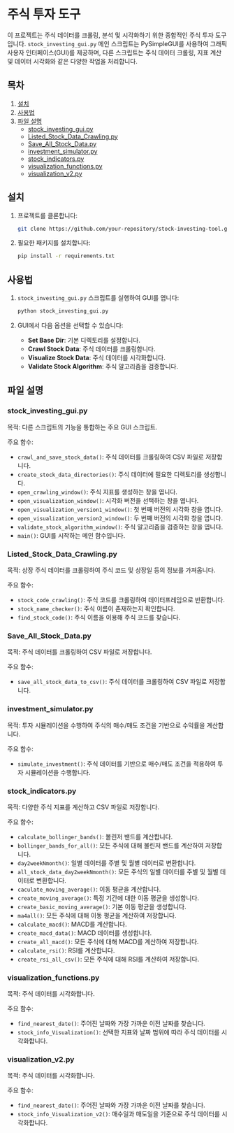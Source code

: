 # 주식 투자 도구

이 프로젝트는 주식 데이터를 크롤링, 분석 및 시각화하기 위한 종합적인 주식 투자 도구입니다. `stock_investing_gui.py` 메인 스크립트는 PySimpleGUI를 사용하여 그래픽 사용자 인터페이스(GUI)를 제공하며, 다른 스크립트는 주식 데이터 크롤링, 지표 계산 및 데이터 시각화와 같은 다양한 작업을 처리합니다.

## 목차

1. [설치](#설치)
2. [사용법](#사용법)
3. [파일 설명](#파일-설명)
    - [stock_investing_gui.py](#stock_investing_guipy)
    - [Listed_Stock_Data_Crawling.py](#listed_stock_data_crawlingpy)
    - [Save_All_Stock_Data.py](#save_all_stock_datapy)
    - [investment_simulator.py](#investment_simulatorpy)
    - [stock_indicators.py](#stock_indicatorspy)
    - [visualization_functions.py](#visualization_functionspy)
    - [visualization_v2.py](#visualization_v2py)

## 설치

1. 프로젝트를 클론합니다:
    ```sh
    git clone https://github.com/your-repository/stock-investing-tool.git
    ```

2. 필요한 패키지를 설치합니다:
    ```sh
    pip install -r requirements.txt
    ```

## 사용법

1. `stock_investing_gui.py` 스크립트를 실행하여 GUI를 엽니다:
    ```sh
    python stock_investing_gui.py
    ```

2. GUI에서 다음 옵션을 선택할 수 있습니다:
    - **Set Base Dir**: 기본 디렉토리를 설정합니다.
    - **Crawl Stock Data**: 주식 데이터를 크롤링합니다.
    - **Visualize Stock Data**: 주식 데이터를 시각화합니다.
    - **Validate Stock Algorithm**: 주식 알고리즘을 검증합니다.

## 파일 설명

### stock_investing_gui.py

목적: 다른 스크립트의 기능을 통합하는 주요 GUI 스크립트.

주요 함수:
- `crawl_and_save_stock_data()`: 주식 데이터를 크롤링하여 CSV 파일로 저장합니다.
- `create_stock_data_directories()`: 주식 데이터에 필요한 디렉토리를 생성합니다.
- `open_crawling_window()`: 주식 지표를 생성하는 창을 엽니다.
- `open_visualization_window()`: 시각화 버전을 선택하는 창을 엽니다.
- `open_visualization_version1_window()`: 첫 번째 버전의 시각화 창을 엽니다.
- `open_visualization_version2_window()`: 두 번째 버전의 시각화 창을 엽니다.
- `validate_stock_algorithm_window()`: 주식 알고리즘을 검증하는 창을 엽니다.
- `main()`: GUI를 시작하는 메인 함수입니다.

### Listed_Stock_Data_Crawling.py

목적: 상장 주식 데이터를 크롤링하여 주식 코드 및 상장일 등의 정보를 가져옵니다.

주요 함수:
- `stock_code_crawling()`: 주식 코드를 크롤링하여 데이터프레임으로 반환합니다.
- `stock_name_checker()`: 주식 이름이 존재하는지 확인합니다.
- `find_stock_code()`: 주식 이름을 이용해 주식 코드를 찾습니다.

### Save_All_Stock_Data.py

목적: 주식 데이터를 크롤링하여 CSV 파일로 저장합니다.

주요 함수:
- `save_all_stock_data_to_csv()`: 주식 데이터를 크롤링하여 CSV 파일로 저장합니다.

### investment_simulator.py

목적: 투자 시뮬레이션을 수행하여 주식의 매수/매도 조건을 기반으로 수익률을 계산합니다.

주요 함수:
- `simulate_investment()`: 주식 데이터를 기반으로 매수/매도 조건을 적용하여 투자 시뮬레이션을 수행합니다.

### stock_indicators.py

목적: 다양한 주식 지표를 계산하고 CSV 파일로 저장합니다.

주요 함수:
- `calculate_bollinger_bands()`: 볼린저 밴드를 계산합니다.
- `bollinger_bands_for_all()`: 모든 주식에 대해 볼린저 밴드를 계산하여 저장합니다.
- `day2weekNmonth()`: 일별 데이터를 주별 및 월별 데이터로 변환합니다.
- `all_stock_data_day2weekNmonth()`: 모든 주식의 일별 데이터를 주별 및 월별 데이터로 변환합니다.
- `caculate_moving_average()`: 이동 평균을 계산합니다.
- `create_moving_average()`: 특정 기간에 대한 이동 평균을 생성합니다.
- `create_basic_moving_average()`: 기본 이동 평균을 생성합니다.
- `ma4all()`: 모든 주식에 대해 이동 평균을 계산하여 저장합니다.
- `calculate_macd()`: MACD를 계산합니다.
- `create_macd_data()`: MACD 데이터를 생성합니다.
- `create_all_macd()`: 모든 주식에 대해 MACD를 계산하여 저장합니다.
- `calculate_rsi()`: RSI를 계산합니다.
- `create_rsi_all_csv()`: 모든 주식에 대해 RSI를 계산하여 저장합니다.

### visualization_functions.py

목적: 주식 데이터를 시각화합니다.

주요 함수:
- `find_nearest_date()`: 주어진 날짜와 가장 가까운 이전 날짜를 찾습니다.
- `stock_info_Visualization()`: 선택한 지표와 날짜 범위에 따라 주식 데이터를 시각화합니다.

### visualization_v2.py

목적: 주식 데이터를 시각화합니다.

주요 함수:
- `find_nearest_date()`: 주어진 날짜와 가장 가까운 이전 날짜를 찾습니다.
- `stock_info_Visualization_v2()`: 매수일과 매도일을 기준으로 주식 데이터를 시각화합니다.
